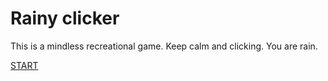 # Rainy  clicker

This is a mindless recreational game. Keep calm and clicking. You are rain.

[START](https://vanillatank.github.io/rainy_clicker/)
